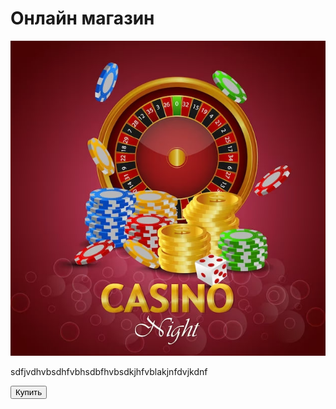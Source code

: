 <html lang="ru">
  <head>
    <meta charset="UTF-8" />
    <meta
      name="viewport"
      content="width=device-width, user-scalable=no, initial-scale=1.0,maximum-scale = 1.0,minimum-scale = 1.0"
    />
    <meta http-equiv="X-UA-Compatible" content="ie=edge" />
    <title>Shop</title>
  </head>
  <body>
    <div id="main">
      <h1>Онлайн магазин</h1>
      <img src="photo.jpg" />
      <p>sdfjvdhvbsdhfvbhsdbfhvbsdkjhfvblakjnfdvjkdnf</p>
      <button id="buy">Купить</button>
    </div>
    <script src="https://telegram.org/js/telegram-web-app.js"></script>
  </body>
</html>
